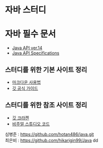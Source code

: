 # 자바 스터디

# 자바 필수 문서
- [Java API ver.14](https://docs.oracle.com/en/java/javase/14//)
- [Java API Specifications](https://docs.oracle.com/javase/7/docs/api/index.html)

## 스터디를 위한 기본 사이트 정리

- [마크다운 사용법](https://gist.github.com/ihoneymon/652be052a0727ad59601)
- [깃 공식 가이드](https://git-scm.com/book/ko/v2)

## 스터디를 위한 참조 사이트 정리

- [깃 크라켄](https://www.gitkraken.com/) 
- [비주얼 스튜디오 코드](https://code.visualstudio.com/)
  
심병준 : https://github.com/hotan486/java.git</br>
최은비 : https://github.com/hikarigin99/Java
dd